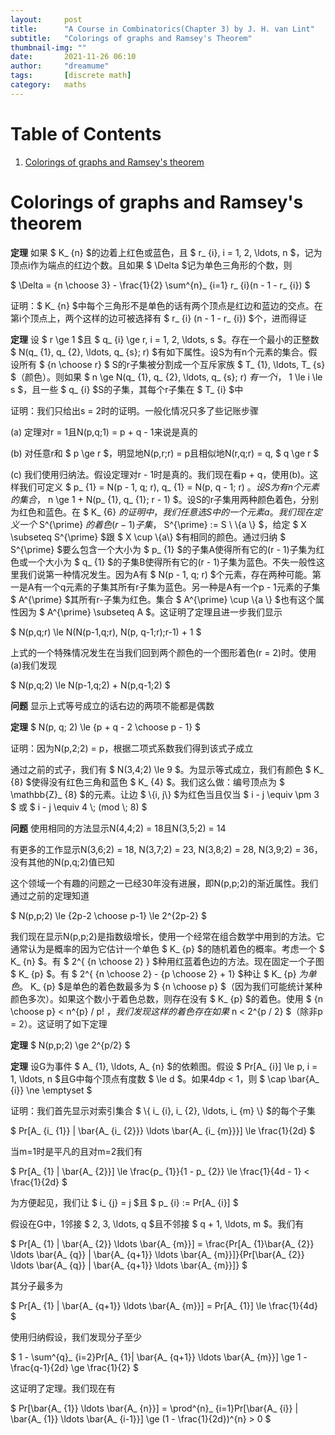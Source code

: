 ```yaml
---
layout:     post
title:      "A Course in Combinatorics(Chapter 3) by J. H. van Lint"
subtitle:   "Colorings of graphs and Ramsey's Theorem"
thumbnail-img: ""
date:       2021-11-26 06:10
author:     "dreamume"
tags: 		[discrete math]
category:   maths
---
```

<head>
    <script src="https://cdn.mathjax.org/mathjax/latest/MathJax.js?config=TeX-AMS-MML_HTMLorMML" type="text/javascript"></script>
    <script type="text/x-mathjax-config">
        MathJax.Hub.Config({
            tex2jax: {
            skipTags: ['script', 'noscript', 'style', 'textarea', 'pre'],
            inlineMath: [['$','$']]
            }
        });
    </script>
</head>

# Table of Contents

1.  [Colorings of graphs and Ramsey's theorem](#org634776c)


<a id="org634776c"></a>

# Colorings of graphs and Ramsey's theorem

**定理** 如果 $ K_ {n} $的边着上红色或蓝色，且 $ r_ {i}, i = 1, 2, \\ldots, n $，记为顶点i作为端点的红边个数。且如果 $ \\Delta $记为单色三角形的个数，则

$ \\Delta = {n \\choose 3} - \\frac{1}{2} \\sum^{n}_ {i=1} r_ {i}(n - 1 - r_ {i}) $

证明：$ K_ {n} $中每个三角形不是单色的话有两个顶点是红边和蓝边的交点。在第i个顶点上，两个这样的边可被选择有 $ r_ {i} (n - 1 - r_ {i}) $个，进而得证

**定理** 设 $ r \\ge 1 $且 $ q_ {i} \\ge r, i = 1, 2, \\ldots, s $。存在一个最小的正整数 $ N(q_ {1}, q_ {2}, \\ldots, q_ {s}; r) $有如下属性。设S为有n个元素的集合。假设所有 $ {n \\choose r} $ S的r子集被分割成一个互斥家族 $ T_ {1}, \\ldots, T_ {s} $（颜色）。则如果 $ n \\ge N(q_ {1}, q_ {2}, \\ldots, q_ {s}; r) $有一个i，$ 1 \\le i \\le s $，且一些 $ q_ {i} $S的子集，其每个r子集在 $ T_ {i} $中

证明：我们只给出s = 2时的证明。一般化情况只多了些记账步骤

(a) 定理对r = 1且N(p,q;1) = p + q - 1来说是真的

(b) 对任意r和 $ p \\ge r $，明显地N(p,r;r) = p且相似地N(r,q;r) = q, $ q \\ge r $

(c) 我们使用归纳法。假设定理对r - 1时是真的。我们现在看p + q，使用(b)。这样我们可定义 $ p_ {1} = N(p - 1, q; r), q_ {1} = N(p, q - 1; r) $。设S为有n个元素的集合，$ n \\ge 1 + N(p_ {1}, q_ {1}; r - 1) $。设S的r子集用两种颜色着色，分别为红色和蓝色。在 $ K_ {6} $的证明中，我们任意选S中的一个元素a。我们现在定义一个$ S^{\\prime} $的着色(r - 1)子集，$ S^{\\prime} := S \\ \\{a \\} $，给定 $ X \\subseteq S^{\\prime} $跟 $ X \\cup \\{a\\} $有相同的颜色。通过归纳 $ S^{\\prime} $要么包含一个大小为 $ p_ {1} $的子集A使得所有它的(r - 1)子集为红色或一个大小为 $ q_ {1} $的子集B使得所有它的(r - 1)子集为蓝色。不失一般性这里我们说第一种情况发生。因为A有 $ N(p - 1, q; r) $个元素，存在两种可能。第一是A有一个q元素的子集其所有r子集为蓝色。另一种是A有一个p - 1元素的子集 $ A^{\\prime} $其所有r-子集为红色。集合 $ A^{\\prime} \\cup \\{a \\} $也有这个属性因为 $ A^{\\prime} \\subseteq A $。这证明了定理且进一步我们显示

$ N(p,q;r) \\le N(N(p-1,q;r), N(p, q-1;r);r-1) + 1 $

上式的一个特殊情况发生在当我们回到两个颜色的一个图形着色(r = 2)时。使用(a)我们发现

$ N(p,q;2) \\le N(p-1,q;2) + N(p,q-1;2) $

**问题** 显示上式等号成立的话右边的两项不能都是偶数

**定理** $ N(p, q; 2) \\le {p + q - 2 \\choose p - 1} $

证明：因为N(p,2;2) = p，根据二项式系数我们得到该式子成立

通过之前的式子，我们有 $ N(3,4;2) \\le 9 $。为显示等式成立，我们有颜色 $ K_ {8} $使得没有红色三角和蓝色 $ K_ {4} $。我们这么做：编号顶点为 $ \\mathbb{Z}_ {8} $的元素。让边 $ \\{i, j\\} $为红色当且仅当 $ i - j \\equiv \\pm 3 $ 或 $ i - j \\equiv 4 \\; (mod \\; 8) $

**问题** 使用相同的方法显示N(4,4;2) = 18且N(3,5;2) = 14

有更多的工作显示N(3,6;2) = 18, N(3,7;2) = 23, N(3,8;2) = 28, N(3,9;2) = 36，没有其他的N(p,q;2)值已知

这个领域一个有趣的问题之一已经30年没有进展，即N(p,p;2)的渐近属性。我们通过之前的定理知道

$ N(p,p;2) \\le {2p-2 \\choose p-1} \\le 2^{2p-2} $

我们现在显示N(p,p;2)是指数级增长，使用一个经常在组合数学中用到的方法。它通常认为是概率的因为它估计一个单色 $ K_ {p} $的随机着色的概率。考虑一个 $ K_ {n} $。有 $ 2^{ {n \\choose 2} } $种用红蓝着色边的方法。现在固定一个子图 $ K_ {p} $。有 $ 2^{ {n \\choose 2} - {p \\choose 2} + 1} $种让 $ K_ {p} $为单色。$ K_ {p} $是单色的着色数最多为 $ {n \\choose p} $（因为我们可能统计某种颜色多次）。如果这个数小于着色总数，则存在没有 $ K_ {p} $的着色。使用 $ {n \\choose p} < n^{p} / p! $，我们发现这样的着色存在如果$ n < 2^{p / 2} $（除非p = 2）。这证明了如下定理

**定理** $ N(p,p;2) \\ge 2^{p/2} $

**定理** 设G为事件 $ A_ {1}, \\ldots, A_ {n} $的依赖图。假设 $ Pr[A_ {i}] \\le p, i = 1, \\ldots, n $且G中每个顶点有度数 $ \\le d $。如果4dp < 1，则 $ \\cap \\bar{A_ {i}} \\ne \\emptyset $

证明：我们首先显示对索引集合 $ \\{ i_ {i}, i_ {2}, \\ldots, i_ {m} \\} $的每个子集

$ Pr[A_ {i_ {1}} \| \\bar{A_ {i_ {2}}} \\ldots \\bar{A_ {i_ {m}}}] \\le \\frac{1}{2d} $

当m=1时是平凡的且对m=2我们有

$ Pr[A_ {1} \| \\bar{A_ {2}}] \\le \\frac{p_ {1}}{1 - p_ {2}} \\le \\frac{1}{4d - 1} < \\frac{1}{2d} $

为方便起见，我们让 $ i_ {j} = j $且 $ p_ {i} := Pr[A_ {i}] $

假设在G中，1邻接 $ 2, 3, \\ldots, q $且不邻接 $ q + 1, \\ldots, m $。我们有

$ Pr[A_ {1} \| \\bar{A_ {2}} \\ldots \\bar{A_ {m}}] = \\frac{Pr[A_ {1}\\bar{A_ {2}} \\ldots \\bar{A_ {q}} \| \\bar{A_ {q+1}} \\ldots \\bar{A_ {m}}]}{Pr[\\bar{A_ {2}} \\ldots \\bar{A_ {q}} \| \\bar{A_ {q+1}} \\ldots \\bar{A_ {m}}]} $

其分子最多为

$ Pr[A_ {1} \| \\bar{A_ {q+1}} \\ldots \\bar{A_ {m}}] = Pr[A_ {1}] \\le \\frac{1}{4d} $

使用归纳假设，我们发现分子至少

$ 1 - \\sum^{q}_ {i=2}Pr[A_ {1}\| \\bar{A_ {q+1}} \\ldots \\bar{A_ {m}}] \\ge 1 - \\frac{q-1}{2d} \\ge \\frac{1}{2} $

这证明了定理。我们现在有

$ Pr[\\bar{A_ {1}} \\ldots \\bar{A_ {n}}] = \\prod^{n}_ {i=1}Pr[\\bar{A_ {i}} \| \\bar{A_ {1}} \\ldots \\bar{A_ {i-1}}] \\ge (1 - \\frac{1}{2d})^{n} > 0 $
